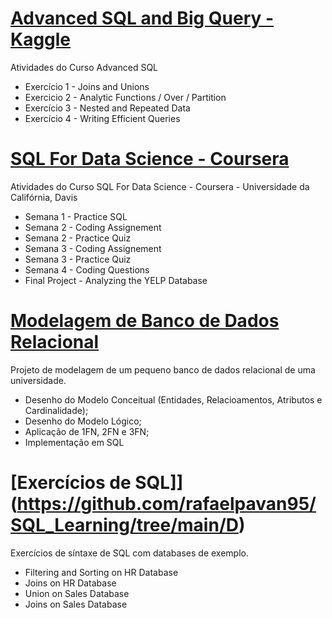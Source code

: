
# [Advanced SQL and Big Query - Kaggle](https://github.com/rafaelpavan95/SQL_Learning/tree/main/B)

Atividades do Curso Advanced SQL

- Exercício 1 - Joins and Unions
- Exercicio 2 - Analytic Functions / Over / Partition
- Exercício 3 - Nested and Repeated Data
- Exercício 4 - Writing Efficient Queries

# [SQL For Data Science - Coursera](https://github.com/rafaelpavan95/SQL_Learning/tree/main/A)

Atividades do Curso SQL For Data Science - Coursera - Universidade da Califórnia, Davis

- Semana 1 - Practice SQL
- Semana 2 - Coding Assignement
- Semana 2 - Practice Quiz
- Semana 3 - Coding Assignement
- Semana 3 - Practice Quiz
- Semana 4 - Coding Questions
- Final Project - Analyzing the YELP Database

# [Modelagem de Banco de Dados Relacional](https://github.com/rafaelpavan95/SQL_Learning/tree/main/C)

Projeto de modelagem de um pequeno banco de dados relacional de uma universidade.


- Desenho do Modelo Conceitual (Entidades, Relacioamentos, Atributos e Cardinalidade);
- Desenho do Modelo Lógico;
- Aplicação de 1FN, 2FN e 3FN;
- Implementação em SQL



# [Exercícios de SQL]](https://github.com/rafaelpavan95/SQL_Learning/tree/main/D)

Exercícios de síntaxe de SQL com databases de exemplo.

- Filtering and Sorting on HR Database
- Joins on HR Database
- Union on Sales Database
- Joins on Sales Database


